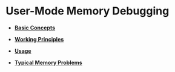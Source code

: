 # User-Mode Memory Debugging<a name="EN-US_TOPIC_0000001201662323"></a>

-   **[Basic Concepts](kernel-small-debug-user-concept.md)**  

-   **[Working Principles](kernel-small-debug-user-function.md)**  

-   **[Usage](kernel-small-debug-user-guide.md)**  

-   **[Typical Memory Problems](kernel-small-debug-user-faqs.md)**  


